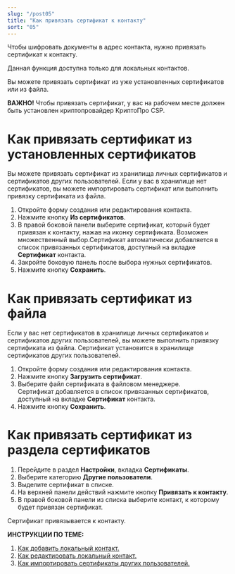```yaml
---
slug: "/post05"
title: "Как привязать сертификат к контакту"
sort: "05"
---
```


Чтобы шифровать документы в адрес контакта, нужно привязать сертификат к контакту.

Данная функция доступна только для локальных контактов.

Вы можете привязать сертификат из уже установленных сертификатов или из файла.

**ВАЖНО!**  Чтобы привязать сертификат, у вас на рабочем месте должен быть установлен криптопровайдер КриптоПро CSP.  

# Как привязать сертификат из установленных сертификатов

Вы можете привязать сертификат из хранилища личных сертификатов и сертификатов других пользователей.
Если у вас в хранилище нет сертификатов, вы можете импортировать сертификат или выполнить привязку сертификата из файла.

1. Откройте форму создания или редактирования контакта.
2. Нажмите кнопку **Из сертификатов**.
3. В правой боковой панели выберите сертификат, который будет привязан к контакту, нажав на иконку сертификата.  Возможен множественный выбор.Сертификат автоматически добавляется в список привязанных сертификатов, доступный на вкладке **Сертификат** контакта.  
4. Закройте боковую панель после выбора нужных сертификатов.
5. Нажмите кнопку **Сохранить**.

# Как привязать сертификат из файла

Если у вас нет сертификатов в хранилище личных сертификатов и сертификатов других пользователей, вы можете выполнить привязку сертификата из файла. Сертификат установится в хранилище сертификатов других пользователей.

1. Откройте форму создания или редактирования контакта.
2. Нажмите кнопку **Загрузить сертификат**.
3. Выберите файл сертификата в файловом менеджере.  
    Сертификат добавляется в список привязанных сертификатов, доступный на вкладке **Сертификат** контакта.
4. Нажмите кнопку **Сохранить**.

# Как привязать сертификат из раздела сертификатов

1. Перейдите в раздел **Настройки**, вкладка **Сертификаты**.
2. Выберите категорию **Другие пользователи**.
3. Выделите сертификат в списке.
4. На верхней панели действий нажмите кнопку **Привязать к контакту**.
5. В правой боковой панели из списка выберите контакт, к которому будет привязан сертификат.

Сертификат привязывается к контакту.

**ИНСТРУКЦИИ ПО ТЕМЕ:**  
1. [Как добавить локальный контакт.](https://docs.cryptoarm.ru/06-v3.2-Beta/006-contacts/add-contact)  
2. [Как редактировать локальный контакт.](https://docs.cryptoarm.ru/06-v3.2-Beta/006-contacts/edit-contact)  
3. [Как импортировать сертификаты других пользователей.](https://docs.cryptoarm.ru/06-v3.2-Beta/008-certs/import-certs)    